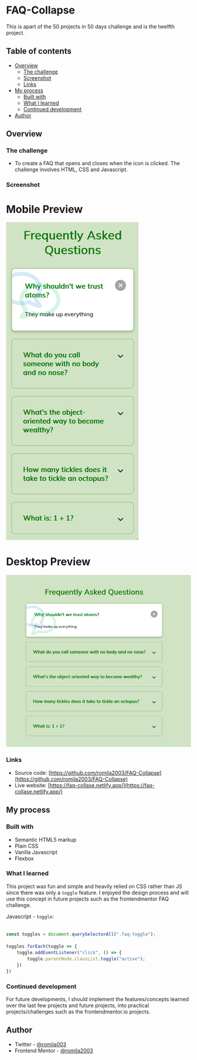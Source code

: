 # FAQ-Collapse

This is apart of the 50 projects in 50 days challenge and is the twelfth project.

## Table of contents

- [Overview](#overview)
  - [The challenge](#the-challenge)
  - [Screenshot](#screenshot)
  - [Links](#links)
- [My process](#my-process)
  - [Built with](#built-with)
  - [What I learned](#what-i-learned)
  - [Continued development](#continued-development)
- [Author](#author)


## Overview

### The challenge

- To create a FAQ that opens and closes when the icon is clicked. The challenge involves HTML, CSS and Javascript.

### Screenshot

# Mobile Preview 

![screenshot](https://github.com/romila2003/FAQ-Collapse/blob/main/Mobile%20preview.PNG)

# Desktop Preview 

![screenshot](https://github.com/romila2003/FAQ-Collapse/blob/main/Desktop%20preview.PNG)


### Links

 - Source code: [https://github.com/romila2003/FAQ-Collapse](https://github.com/romila2003/FAQ-Collapse)
 - Live website: [https://faq-collase.netlify.app/](https://faq-collase.netlify.app/)

## My process

### Built with

- Semantic HTML5 markup
- Plain CSS
- Vanilla Javascript
- Flexbox

### What I learned

This project was fun and simple and heavily relied on CSS rather than JS since there was only a `toggle` feature. I enjoyed the design process and will use this concept in future projects such as the frontendmentor FAQ challenge.

Javascript - `toggle`:

```javascript

const toggles = document.querySelectorAll(".faq-toggle");

toggles.forEach(toggle => {
    toggle.addEventListener("click", () => {
        toggle.parentNode.classList.toggle("active");
    })
})

```

### Continued development

For future developments, I should implement the features/concepts learned over the last few projects and future projects, into practical projects/challenges such as the frontendmentor.io projects.


## Author

- Twitter - [@romila003](https://www.twitter.com/romila003)
- Frontend Mentor - [@romila2003](https://www.frontendmentor.io/profile/romila2003)
